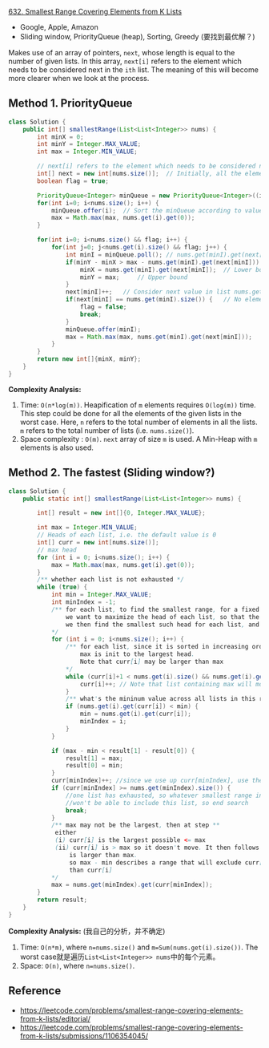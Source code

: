 [632. Smallest Range Covering Elements from K Lists](https://leetcode.com/problems/smallest-range-covering-elements-from-k-lists/description/)

* Google, Apple, Amazon
* Sliding window, PriorityQueue (heap), Sorting, Greedy (要找到最优解？)


Makes use of an array of pointers, `next`, whose length is equal to the number of given lists. In this array, `next[i]` refers to the element which needs to be considered next in the `ith` list. The meaning of this will become more clearer when we look at the process.


## Method 1. PriorityQueue
```java
class Solution {
    public int[] smallestRange(List<List<Integer>> nums) {
        int minX = 0;
        int minY = Integer.MAX_VALUE;
        int max = Integer.MIN_VALUE;

        // next[i] refers to the element which needs to be considered next in the ith list.
        int[] next = new int[nums.size()];  // Initially, all the elements of `next` is 0, thus, we are considering the first (i.e. minimum) element among all the lists
        boolean flag = true;

        PriorityQueue<Integer> minQueue = new PriorityQueue<Integer>((i, j) -> nums.get(i).get(next[i]) - nums.get(j).get(next[j]));
        for(int i=0; i<nums.size(); i++) {
            minQueue.offer(i);  // Sort the minQueue according to value of nums.get(i).get(next[i]), remember next[i] is an index
            max = Math.max(max, nums.get(i).get(0));
        }

        for(int i=0; i<nums.size() && flag; i++) {
            for(int j=0; j<nums.get(i).size() && flag; j++) {
                int minI = minQueue.poll(); // nums.get(minI).get(next[minI])是最小的
                if(minY - minX > max - nums.get(minI).get(next[minI])) {    // 缩小范围
                    minX = nums.get(minI).get(next[minI]);  // Lower bound
                    minY = max;     // Upper bound
                }
                next[minI]++;   // Consider next value in list nums.get(minI)
                if(next[minI] == nums.get(minI).size()) {   // No element left in array nums.get(minI)
                    flag = false;
                    break;
                }
                minQueue.offer(minI);
                max = Math.max(max, nums.get(minI).get(next[minI]));
            }
        }
        return new int[]{minX, minY};
    }
}
```

**Complexity Analysis:**
1. Time: `O(n*log(m))`. Heapification of `m` elements requires `O(log(m))` time. This step could be done for all the elements of the given lists in the worst case. Here, `n` refers to the total number of elements in all the lists. `m` refers to the total number of lists (i.e. `nums.size()`).
2. Space complexity : `O(m)`. `next` array of size `m` is used. A Min-Heap with `m` elements is also used.



## Method 2. The fastest (Sliding window?)
```java
class Solution {
    public static int[] smallestRange(List<List<Integer>> nums) {

        int[] result = new int[]{0, Integer.MAX_VALUE};

        int max = Integer.MIN_VALUE;
        // Heads of each list, i.e. the default value is 0
        int[] curr = new int[nums.size()];
        // max head
        for (int i = 0; i<nums.size(); i++) {
            max = Math.max(max, nums.get(i).get(0));
        }
        /** whether each list is not exhausted */
        while (true) {
            int min = Integer.MAX_VALUE;
            int minIndex = -1;
            /** for each list, to find the smallest range, for a fixed max. 
                we want to maximize the head of each list, so that the gap between each head and max is the smallest possible for each list.
                we then find the smallest such head for each list, and set it as min, so that max - min is the smallest possible for this round of comparison
            */
            for (int i = 0; i<nums.size(); i++) {
                /** for each list, since it is sorted in increasing order, move its pointer to the largest number <= max if it is <= max
                    max is init to the largest head.
                    Note that curr[i] may be larger than max
                */
                while (curr[i]+1 < nums.get(i).size() && nums.get(i).get(curr[i]+1) <= max){//step **
                    curr[i]++; // Note that list containing max will move so that logically, max won't be considered in next loop
                }
                /** what's the mininum value across all lists in this round of comparison*/
                if (nums.get(i).get(curr[i]) < min) {
                    min = nums.get(i).get(curr[i]);
                    minIndex = i;
                }
            }

            if (max - min < result[1] - result[0]) {
                result[1] = max;
                result[0] = min;
            }
            curr[minIndex]++; //since we use up curr[minIndex], use the next element as arbitrary
            if (curr[minIndex] >= nums.get(minIndex).size()) {
                //one list has exhausted, so whatever smallest range in the next round of comparisons 
                //won't be able to include this list, so end search
                break;
            }
            /** max may not be the largest, then at step **
             either
             (i) curr[i] is the largest possible <= max
             (ii) curr[i] is > max so it doesn't move. It then follows that curr[i] cannot be min since it
                 is larger than max. 
                 so max - min describes a range that will exclude curr[i] but possibly include numbers less 
                 than curr[i]
            */
            max = nums.get(minIndex).get(curr[minIndex]);
        }
        return result;
    }
}
```
**Complexity Analysis:** (我自己的分析，并不确定)
1. Time: `O(n*m)`, where `n=nums.size()` and `m=Sum(nums.get(i).size())`. The worst case就是遍历`List<List<Integer>> nums`中的每个元素。
2. Space: `O(n)`, where `n=nums.size()`.


## Reference
* https://leetcode.com/problems/smallest-range-covering-elements-from-k-lists/editorial/
* https://leetcode.com/problems/smallest-range-covering-elements-from-k-lists/submissions/1106354045/